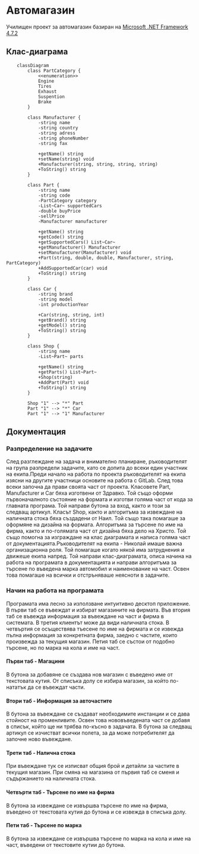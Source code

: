 # Автомагазин

Училищен проект за автомагазин базиран на [Microsoft .NET Framework 4.7.2](https://dotnet.microsoft.com/download/dotnet-framework/net472)

## Клас-диаграма
```mermaid
    classDiagram
        class PartCategory {
            <<enumeration>>
            Engine
            Tires
            Exhaust
            Suspention
            Brake
        }

        class Manufacturer {
            -string name
            -string country
            -string adress
            -string phoneNumber
            -string fax

            +getName() string
            +setName(string) void
            +Manufacturer(string, string, string, string)
            +ToString() string
        }

        class Part {
            -string name
            -string code
            -PartCategory category
            -List~Car~ supportedCars
            -double buyPrice
            -sellPrice
            -Manufacturer manufacturer

            +getName() string
            +getCode() string
            +getSupportedCars() List~Car~
            +getManufacturer() Manufacturer
            +setManufacturer(Manufacturer) void
            +Part(string, double, double, Manufacturer, string, PartCategory)
            +AddSupportedCar(car) void
            +ToString() string
        }

        class Car {
            -string brand
            -string model
            -int productionYear

            +Car(string, string, int)
            +getBrand() string
            +getModel() string 
            +ToString() string
        }

        class Shop {
            -string name
            -List~Part~ parts

            +getName() string
            +getParts() List~Part~
            +Shop(string)
            +AddPart(Part) void
            +ToString() string
        }

        Shop "1" --> "*" Part
        Part "1" --> "*" Car
        Part "1" --> "1" Manufacturer
```

## Документация

### Разпределение на задачите
След разглеждане на задача и внимателно планиране, ръководителят на група разпредели задачите, като се допита до всеки един участник на екипа.Преди начало на работа по проекта ръководителят на екипа изясни на другите участници основите на работа с GitLab.
След това всеки започна да прави своята част от проекта.
Класовете Part, Manufacturer и Car бяха изготвени от Здравко.
Той също оформи първоначалното състояние на формата и изготви голяма част от кода за главната програма.
Той направи бутона за вход, както и този за следващ артикул.
Класът Shop, както и алгоритъма за извеждане на наличната стока бяха създадени от Наил.
Той също така помагаше за оформяне на дизайна на формата.
Алгоритъма за търсене по име на фирма, както и по-голямата част от дизайна бяха дело на Христо.
Той също помогна за изграждане на клас диаграмата и написа голяма част от документацията.Ръководителят на екипа -
Николай имаше важна организационна роля.
Той помагаше когато някой има затруднения и движеше екипа напред.
Той направи клас-диаграмата,
описа начина на работа на програмата в документацията и направи алгоритъма за търсене по въведена марка автомобил и наименование на част.
Освен това помагаше на всички и отстръняваше неясноти в задачите.

### Начин на работа на програмата
Програмата има лесно за използване интуитивно десктоп приложение.
В първи таб се въвеждат и избират магазините на фирмата.
Във втория таб се въвежда информация за въвеждане на част и фирма в системата.
В третия клиентът може да види наличната стока.
В четвъртия се осъществява тъесене по име на фирмата и се извежда пълна информация за конкретната фирма,
заедно с частите, които произвежда за текущия магазин.
Петия таб се състои от подобно търсене, но по марка на кола и име на част.

#### Първи таб - Магацини
В бутона за добавяне се създава нов магазин с въведено име от текстовата кутия.
От списъка долу се избира магазин, за който по-нататък да се въвеждат части.

#### Втори таб - Информация за авточастите
В бутона за въвеждане се създават необходимите инстанции и се дава стойност на променливите.
Освен това нововъведената част се добавя в списък, който ще ни трябва по-късно в задачата.
В бутона за следващ артикул се изчистват всички полета, за да може потребителят да започне ново въвеждане.

#### Трети таб - Налична стока
При въвеждане тук се изписват общия брой и детайли за частите в текущия магазин.
При смяна на магазина от първия таб се сменя и съдържанието на наличната стока.

#### Четвърти таб - Търсене по име на фирма
В бутона за извеждане се извършва търсене по име на фирма, въведено от текстовата кутия до бутона и се извежда в списъка долу.

#### Пети таб - Търсене по марка
В бутона за извеждане се извършва търсене по марка на кола и име на част, въведени от текстовите кутии до бутона.
